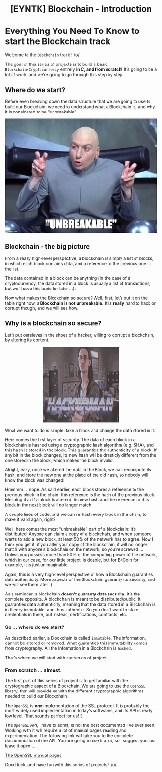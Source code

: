 <h1 align="center">[EYNTK] Blockchain - Introduction</h1>


# Everything You Need To Know to start the Blockchain track

Welcome to the `Blockchain` track ! \o/

The goal of this series of projects is to build a basic `Blockchain/Cryptocurrency` entirely **in C, and from scratch!** It’s going to be a lot of work, and we’re going to go through this step by step.

## Where do we start?
Before even breaking down the data structure that we are going to use to build our Blockchain, we need to understand what a Blockchain is, and why it is considered to be “unbreakable”.

<p align="center">
<img width="" height="" src="./media/2_files/1.jpg">
</p>


## Blockchain - the big picture

From a really high-level perspective, a blockchain is simply a list of blocks, in which each block contains data, and a reference to the previous one in the list.

The data contained in a block can be anything (in the case of a cryptocurrency, the data stored in a block is usually a list of transactions, but we’ll save this topic for later …).

Now what makes the Blockchain so secure? Well, first, let’s put it on the table right now, a **Blockchain is not unbreakable.** It is **really** hard to hack or corrupt though, and we will see how.

## Why is a blockchain so secure?

Let’s put oursleves in the shoes of a hacker, willing to corrupt a blockchain, by altering its content.

<p align="center">
<img width="250" height="250" src="./media/2_files/100.gif">
</p>

What we want to do is simple: take a block and change the data stored in it.

Here comes the first layer of security. The data of each block in a blockchain is hashed using a cryptographic hash algorithm (e.g. SHA), and this hash is stored in the block. This guaranties the authenticity of a block. If any bit in the block changes, its new hash will be drasticly different from the one stored in the block, which makes the block invalid.

Alright, easy, once we altered the data in the Block, we can recompute its hash, and store the new one at the place of the old hash, so nobody will know the block was changed!

Hmmmm … nope. As said earlier, each block stores a reference to the previous block in the chain. this reference is the hash of the previous block. Meaning that if a block is altererd, its new hash and the reference to this block in the next block will no longer match.

A couple lines of code, and we can re-hash every block in the chain, to make it valid again, right?

Well, here comes the most “unbreakable” part of a blockchain: it’s distributed. Anyone can claim a copy of a blockchain, and when someone wants to add a new block, at least 50% of the network has to agree. Now I think you get it, if you alter your copy of the blockchain, it will no longer match with anyone’s blockchain on the network, so you’re screwed … Unless you possess more than 50% of the computing power of the network, which in our case, for our little project, is doable, but for BitCoin for example, it is just unimaginable.

Again, this is a very high-level perspective of how a Blockchain guaranties data authenticity. More aspects of the Blockchain guaranty its security, and we will see them later :)

As a reminder, a blockchain **doesn’t guaranty data security**, it’s the complete opposite. A blockchain is meant to be distributed/public. It guaranties data authenticity, meaning that the data stored in a Blockchain is in theory immutable, and thus authentic. So you don’t want to store credentials in there, but instead, certifications, contracts, etc.

### So … where do we start?

As described earlier, a Blockchain is called `immutable`. The information, cannot be altered or removed. What guaranties this immutability comes from cryptography. All the information in a Blockchain is `hashed`.

That’s where we will start with our series of project.

### From scratch … almost.

The first part of this series of project is to get familiar with the cryptographic aspect of a Blockchain. We are going to use the `OpenSSL` library, that will provide us with the different cryptographic algorithms needed to build our Blockchain.

The `OpenSSL` is **one** implementation of the SSL protocol. It is probably the most widely used implementation in today’s softwares, and its API is really low level. That sounds perfect for us! :)

The `OpenSSL` API, I have to admit, is not the best documented I’ve ever seen. Working with it will require a lot of manual pages reading and experimentation. The following link will take you to the complete documentation of the API. You are going to use it a lot, so I suggest you just leave it open …

[The OpenSSL manual pages](https://www.openssl.org/docs/manmaster/man3/index.html)

Good luck, and have fun with this series of projects ! \o/

